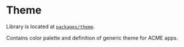 # Theme

Library is located at [`packages/theme`](../../../packages/theme).

Contains color palette and definition of generic theme for ACME apps.
